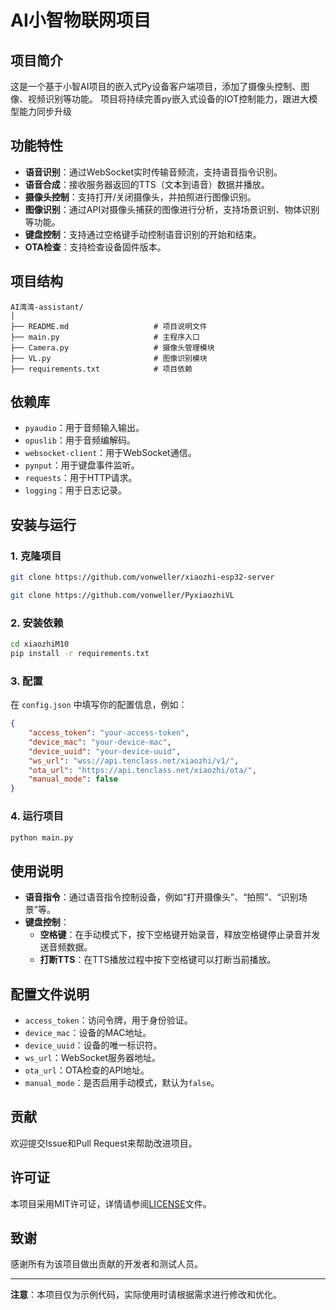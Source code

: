 # AI小智物联网项目

## 项目简介

这是一个基于小智AI项目的嵌入式Py设备客户端项目，添加了摄像头控制、图像、视频识别等功能。
项目将持续完善py嵌入式设备的IOT控制能力，跟进大模型能力同步升级

## 功能特性

- **语音识别**：通过WebSocket实时传输音频流，支持语音指令识别。
- **语音合成**：接收服务器返回的TTS（文本到语音）数据并播放。
- **摄像头控制**：支持打开/关闭摄像头，并拍照进行图像识别。
- **图像识别**：通过API对摄像头捕获的图像进行分析，支持场景识别、物体识别等功能。
- **键盘控制**：支持通过空格键手动控制语音识别的开始和结束。
- **OTA检查**：支持检查设备固件版本。

## 项目结构

```
AI湾湾-assistant/
│
├── README.md                   # 项目说明文件
├── main.py                     # 主程序入口
├── Camera.py                   # 摄像头管理模块
├── VL.py                       # 图像识别模块
├── requirements.txt            # 项目依赖
```

## 依赖库

- `pyaudio`：用于音频输入输出。
- `opuslib`：用于音频编解码。
- `websocket-client`：用于WebSocket通信。
- `pynput`：用于键盘事件监听。
- `requests`：用于HTTP请求。
- `logging`：用于日志记录。

## 安装与运行

### 1. 克隆项目

```bash
git clone https://github.com/vonweller/xiaozhi-esp32-server

git clone https://github.com/vonweller/PyxiaozhiVL
```

### 2. 安装依赖
```bash
cd xiaozhiM10
pip install -r requirements.txt
```

### 3. 配置

在 `config.json` 中填写你的配置信息，例如：

```json
{
    "access_token": "your-access-token",
    "device_mac": "your-device-mac",
    "device_uuid": "your-device-uuid",
    "ws_url": "wss://api.tenclass.net/xiaozhi/v1/",
    "ota_url": "https://api.tenclass.net/xiaozhi/ota/",
    "manual_mode": false
}
```

### 4. 运行项目

```bash
python main.py
```

## 使用说明

- **语音指令**：通过语音指令控制设备，例如“打开摄像头”、“拍照”、“识别场景”等。
- **键盘控制**：
  - **空格键**：在手动模式下，按下空格键开始录音，释放空格键停止录音并发送音频数据。
  - **打断TTS**：在TTS播放过程中按下空格键可以打断当前播放。

## 配置文件说明

- `access_token`：访问令牌，用于身份验证。
- `device_mac`：设备的MAC地址。
- `device_uuid`：设备的唯一标识符。
- `ws_url`：WebSocket服务器地址。
- `ota_url`：OTA检查的API地址。
- `manual_mode`：是否启用手动模式，默认为`false`。

## 贡献

欢迎提交Issue和Pull Request来帮助改进项目。

## 许可证

本项目采用MIT许可证，详情请参阅[LICENSE](LICENSE)文件。

## 致谢

感谢所有为该项目做出贡献的开发者和测试人员。

---

**注意**：本项目仅为示例代码，实际使用时请根据需求进行修改和优化。
